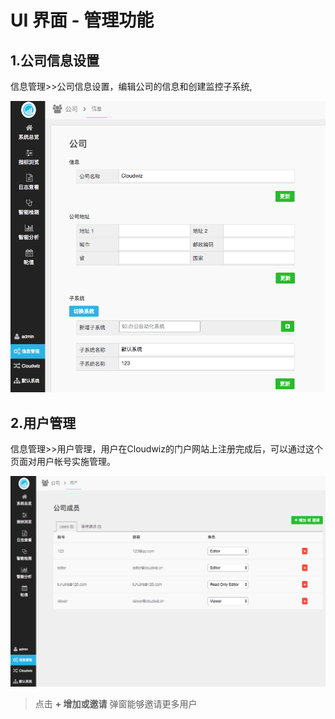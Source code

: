 # **UI 界面 - 管理功能**

## **1.公司信息设置**

信息管理>>公司信息设置，编辑公司的信息和创建监控子系统,

![](/part4/images/p4_30.png)

## 2.**用户管理**

信息管理>>用户管理，用户在Cloudwiz的门户网站上注册完成后，可以通过这个页面对用户帐号实施管理。

![](/part4/images/p4_31.png)

> 点击 **+ 增加或邀请** 弹窗能够邀请更多用户



